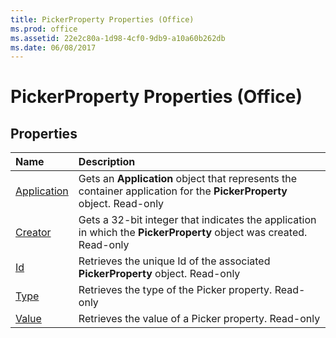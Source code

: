 ```yaml
---
title: PickerProperty Properties (Office)
ms.prod: office
ms.assetid: 22e2c80a-1d98-4cf0-9db9-a10a60b262db
ms.date: 06/08/2017
---
```



# PickerProperty Properties (Office)

## Properties



|**Name**|**Description**|
|:-----|:-----|
|[Application](pickerproperty-application-property-office.md)|Gets an **Application** object that represents the container application for the **PickerProperty** object. Read-only|
|[Creator](pickerproperty-creator-property-office.md)|Gets a 32-bit integer that indicates the application in which the **PickerProperty** object was created. Read-only|
|[Id](pickerproperty-id-property-office.md)|Retrieves the unique Id of the associated **PickerProperty** object. Read-only|
|[Type](pickerproperty-type-property-office.md)|Retrieves the type of the Picker property. Read-only|
|[Value](pickerproperty-value-property-office.md)|Retrieves the value of a Picker property. Read-only|

